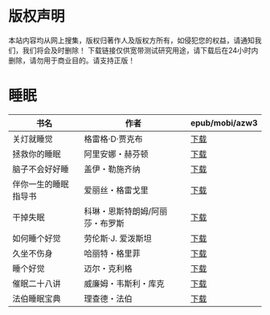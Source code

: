 # 版权声明

本站内容均从网上搜集，版权归著作人及版权方所有，如侵犯您的权益，请通知我们，我们将会及时删除！ 下载链接仅供宽带测试研究用途，请下载后在24小时内删除，请勿用于商业目的。请支持正版！

# 睡眠

| 书名 | 作者 | epub/mobi/azw3 |
| --- | --- | --- |
| 关灯就睡觉 | 格雷格·D·贾克布 | [下载](https://url89.ctfile.com/f/31084289-1375491976-465249?p=8866) |
| 拯救你的睡眠 | 阿里安娜・赫芬顿 | [下载](https://url89.ctfile.com/f/31084289-1375499422-0ad975?p=8866) |
| 脑子不会好好睡 | 盖伊・勒施齐纳 | [下载](https://url89.ctfile.com/f/31084289-1375509061-ceecea?p=8866) |
| 伴你一生的睡眠指导书 | 爱丽丝・格雷戈里 | [下载](https://url89.ctfile.com/f/31084289-1375512151-440c95?p=8866) |
| 干掉失眠 | 科琳・恩斯特朗姆/阿丽莎・布罗斯 | [下载](https://url89.ctfile.com/f/31084289-1375513654-b14e9b?p=8866) |
| 如何睡个好觉 | 劳伦斯·J. 爱泼斯坦 | [下载](https://url89.ctfile.com/f/31084289-1356994057-0b5f45?p=8866) |
| 久坐不伤身 | 哈丽特・格里菲 | [下载](https://url89.ctfile.com/f/31084289-1357049230-7ce86b?p=8866) |
| 睡个好觉 | 迈尔・克利格 | [下载](https://url89.ctfile.com/f/31084289-1357046974-e3f8e3?p=8866) |
| 催眠二十八讲 | 威廉姆・韦斯利・库克 | [下载](https://url89.ctfile.com/f/31084289-1357024915-d17460?p=8866) |
| 法伯睡眠宝典 | 理查德・法伯 | [下载](https://url89.ctfile.com/f/31084289-1357011148-584292?p=8866) |
